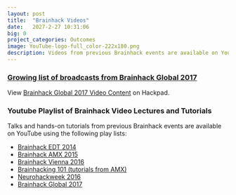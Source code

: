 ```yaml
---
layout: post
title:  "Brainhack Videos"
date:   2027-2-27 10:31:06
big: 0
project_categories: Outcomes
image: YouTube-logo-full_color-222x180.png
description: Videos from previous Brainhack events are available on YouTube.
---
```


### [Growing list of broadcasts from Brainhack Global 2017](https://hackpad.com/Brainhack-Global-2017-Video-Content-ZP53JJlhGyJ)

<script src="https://hackpad.com/ZP53JJlhGyJ.js"></script><noscript><div>View <a href="https://hackpad.com/ZP53JJlhGyJ">Brainhack Global 2017 Video Content</a> on Hackpad.</div></noscript>

### Youtube Playlist of Brainhack Video Lectures and Tutorials
Talks and hands-on tutorials from previous Brainhack events are available on YouTube using the following play lists:
- [Brainhack EDT 2014](https://www.youtube.com/playlist?list=PLNt4AJV1JZbfcRh9gEdHu47edoQE76bp5)
- [Brainhack AMX 2015](https://www.youtube.com/playlist?list=PLNt4AJV1JZbe8wO4vG9cOkFiSazJGuHjw)
- [Brainhack Vienna 2016](https://www.youtube.com/playlist?list=PLNt4AJV1JZbcCs84XEbN9XdXBXN9U-kyT)
- [Brainhacking 101 (tutorials from AMX)](https://www.youtube.com/playlist?list=PLNt4AJV1JZbfq0vdD4vcITV7x3OqGxLKp)
- [Neurohackweek 2016](https://www.youtube.com/playlist?list=PLEdFhTRBFLObkatJOX9wp3BCueH4wNSl7)
- [Brainhack Global 2017](https://www.youtube.com/playlist?list=PLNt4AJV1JZbfcRh9gEdHu47edoQE76bp5)
